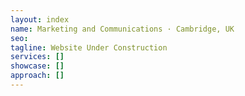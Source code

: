 ```yaml
---
layout: index
name: Marketing and Communications · Cambridge, UK
seo: 
tagline: Website Under Construction
services: []
showcase: []
approach: []
---
```


